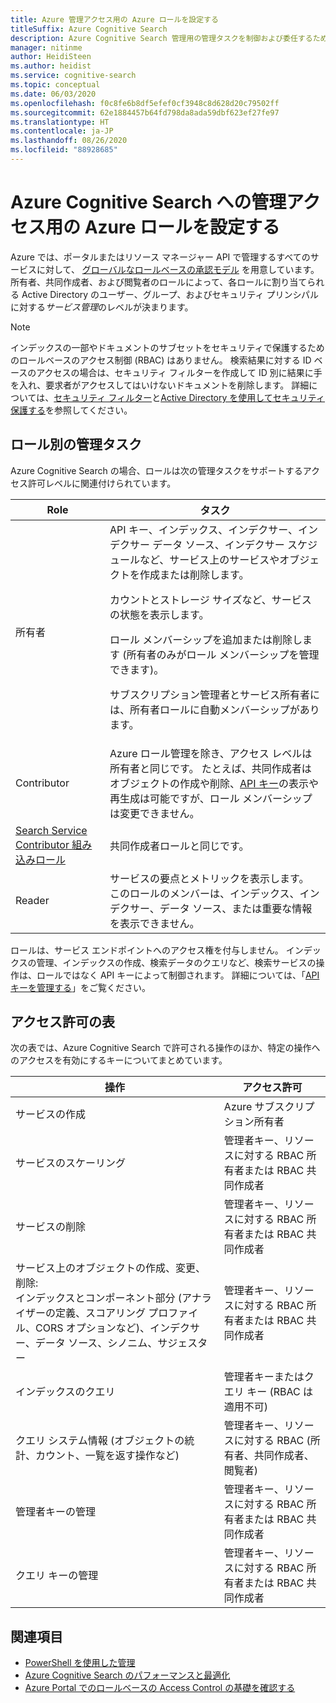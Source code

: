 ```yaml
---
title: Azure 管理アクセス用の Azure ロールを設定する
titleSuffix: Azure Cognitive Search
description: Azure Cognitive Search 管理用の管理タスクを制御および委任するための、Azure portal でのロールベースのアクセス制御 (RBAC)。
manager: nitinme
author: HeidiSteen
ms.author: heidist
ms.service: cognitive-search
ms.topic: conceptual
ms.date: 06/03/2020
ms.openlocfilehash: f0c8fe6b8df5efef0cf3948c8d628d20c79502ff
ms.sourcegitcommit: 62e1884457b64fd798da8ada59dbf623ef27fe97
ms.translationtype: HT
ms.contentlocale: ja-JP
ms.lasthandoff: 08/26/2020
ms.locfileid: "88928685"
---
```

# <a name="set-azure-roles-for-administrative-access-to-azure-cognitive-search"></a>Azure Cognitive Search への管理アクセス用の Azure ロールを設定する

Azure では、ポータルまたはリソース マネージャー API で管理するすべてのサービスに対して、 [グローバルなロールベースの承認モデル](../role-based-access-control/role-assignments-portal.md) を用意しています。 所有者、共同作成者、および閲覧者のロールによって、各ロールに割り当てられる Active Directory のユーザー、グループ、およびセキュリティ プリンシパルに対する*サービス管理*のレベルが決まります。 

> [!Note]
> インデックスの一部やドキュメントのサブセットをセキュリティで保護するためのロールベースのアクセス制御 (RBAC) はありません。 検索結果に対する ID ベースのアクセスの場合は、セキュリティ フィルターを作成して ID 別に結果に手を入れ、要求者がアクセスしてはいけないドキュメントを削除します。 詳細については、[セキュリティ フィルター](search-security-trimming-for-azure-search.md)と[Active Directory を使用してセキュリティ保護する](search-security-trimming-for-azure-search-with-aad.md)を参照してください。

## <a name="management-tasks-by-role"></a>ロール別の管理タスク

Azure Cognitive Search の場合、ロールは次の管理タスクをサポートするアクセス許可レベルに関連付けられています。

| Role | タスク |
| --- | --- |
| 所有者 |API キー、インデックス、インデクサー、インデクサー データ ソース、インデクサー スケジュールなど、サービス上のサービスやオブジェクトを作成または削除します。<p>カウントとストレージ サイズなど、サービスの状態を表示します。<p>ロール メンバーシップを追加または削除します (所有者のみがロール メンバーシップを管理できます)。<p>サブスクリプション管理者とサービス所有者には、所有者ロールに自動メンバーシップがあります。 |
| Contributor |Azure ロール管理を除き、アクセス レベルは所有者と同じです。 たとえば、共同作成者はオブジェクトの作成や削除、[API キー](search-security-api-keys.md)の表示や再生成は可能ですが、ロール メンバーシップは変更できません。 |
| [Search Service Contributor 組み込みロール](../role-based-access-control/built-in-roles.md#search-service-contributor) | 共同作成者ロールと同じです。 |
| Reader |サービスの要点とメトリックを表示します。 このロールのメンバーは、インデックス、インデクサー、データ ソース、または重要な情報を表示できません。  |

ロールは、サービス エンドポイントへのアクセス権を付与しません。 インデックスの管理、インデックスの作成、検索データのクエリなど、検索サービスの操作は、ロールではなく API キーによって制御されます。 詳細については、「[API キーを管理する](search-security-api-keys.md)」をご覧ください。

## <a name="permissions-table"></a>アクセス許可の表

次の表では、Azure Cognitive Search で許可される操作のほか、特定の操作へのアクセスを有効にするキーについてまとめています。

| 操作 | アクセス許可 |
|-----------|-------------------------|
| サービスの作成 | Azure サブスクリプション所有者 |
| サービスのスケーリング | 管理者キー、リソースに対する RBAC 所有者または RBAC 共同作成者  |
| サービスの削除 | 管理者キー、リソースに対する RBAC 所有者または RBAC 共同作成者 |
| サービス上のオブジェクトの作成、変更、削除: <br>インデックスとコンポーネント部分 (アナライザーの定義、スコアリング プロファイル、CORS オプションなど)、インデクサー、データ ソース、シノニム、サジェスター | 管理者キー、リソースに対する RBAC 所有者または RBAC 共同作成者 |
| インデックスのクエリ | 管理者キーまたはクエリ キー (RBAC は適用不可) |
| クエリ システム情報 (オブジェクトの統計、カウント、一覧を返す操作など) | 管理者キー、リソースに対する RBAC (所有者、共同作成者、閲覧者) |
| 管理者キーの管理 | 管理者キー、リソースに対する RBAC 所有者または RBAC 共同作成者 |
| クエリ キーの管理 |  管理者キー、リソースに対する RBAC 所有者または RBAC 共同作成者  |

## <a name="see-also"></a>関連項目

+ [PowerShell を使用した管理](search-manage-powershell.md) 
+ [Azure Cognitive Search のパフォーマンスと最適化](search-performance-optimization.md)
+ [Azure Portal でのロールベースの Access Control の基礎を確認する](../role-based-access-control/overview.md)